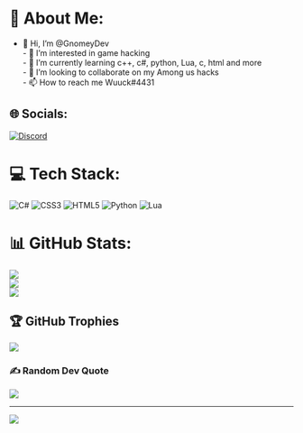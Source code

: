 
# 💫 About Me:
- 👋 Hi, I’m @GnomeyDev<br>- 👀 I’m interested in game hacking<br>- 🌱 I’m currently learning c++, c#, python, Lua, c, html and more<br>- 💞️ I’m looking to collaborate on my Among us hacks<br>- 📫 How to reach me Wuuck#4431


## 🌐 Socials:
[![Discord](https://img.shields.io/badge/Discord-%237289DA.svg?logo=discord&logoColor=white)](htttps://discord.gg/https://discord.gg/K9Q3eKUuTc) 

# 💻 Tech Stack:
![C#](https://img.shields.io/badge/c%23-%23239120.svg?style=for-the-badge&logo=c-sharp&logoColor=white) ![CSS3](https://img.shields.io/badge/css3-%231572B6.svg?style=for-the-badge&logo=css3&logoColor=white) ![HTML5](https://img.shields.io/badge/html5-%23E34F26.svg?style=for-the-badge&logo=html5&logoColor=white) ![Python](https://img.shields.io/badge/python-3670A0?style=for-the-badge&logo=python&logoColor=ffdd54) ![Lua](https://img.shields.io/badge/lua-%232C2D72.svg?style=for-the-badge&logo=lua&logoColor=white)
# 📊 GitHub Stats:
![](https://github-readme-stats.vercel.app/api?username=GnomeyDev&theme=radical&hide_border=false&include_all_commits=true&count_private=true)<br/>
![](https://github-readme-streak-stats.herokuapp.com/?user=GnomeyDev&theme=radical&hide_border=false)<br/>
![](https://github-readme-stats.vercel.app/api/top-langs/?username=GnomeyDev&theme=radical&hide_border=false&include_all_commits=true&count_private=true&layout=compact)

## 🏆 GitHub Trophies
![](https://github-profile-trophy.vercel.app/?username=GnomeyDev&theme=radical&no-frame=false&no-bg=false&margin-w=4)

### ✍️ Random Dev Quote
![](https://quotes-github-readme.vercel.app/api?type=horizontal&theme=radical)

---
[![](https://visitcount.itsvg.in/api?id=GnomeyDev&icon=0&color=0)](https://visitcount.itsvg.in)
